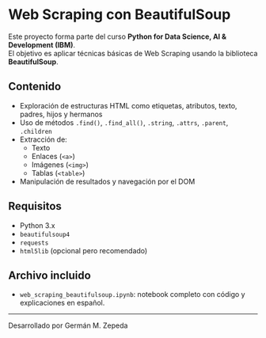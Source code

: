 # Web Scraping con BeautifulSoup

Este proyecto forma parte del curso **Python for Data Science, AI & Development (IBM)**.  
El objetivo es aplicar técnicas básicas de Web Scraping usando la biblioteca **BeautifulSoup**.

## Contenido

- Exploración de estructuras HTML como etiquetas, atributos, texto, padres, hijos y hermanos
- Uso de métodos `.find()`, `.find_all()`, `.string`, `.attrs`, `.parent`, `.children`
- Extracción de:
  - Texto
  - Enlaces (`<a>`)
  - Imágenes (`<img>`)
  - Tablas (`<table>`)
- Manipulación de resultados y navegación por el DOM

## Requisitos

- Python 3.x
- `beautifulsoup4`
- `requests`
- `html5lib` (opcional pero recomendado)

## Archivo incluido

- `web_scraping_beautifulsoup.ipynb`: notebook completo con código y explicaciones en español.

---

Desarrollado por Germán M. Zepeda
